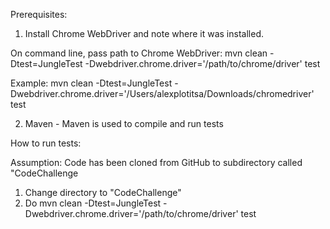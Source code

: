 Prerequisites:

1. Install Chrome WebDriver and note where it was installed.

On command line, pass path to Chrome WebDriver:
mvn clean -Dtest=JungleTest -Dwebdriver.chrome.driver='/path/to/chrome/driver' test

Example:
mvn clean -Dtest=JungleTest -Dwebdriver.chrome.driver='/Users/alexplotitsa/Downloads/chromedriver' test

2. Maven - Maven is used to compile and run tests

How to run tests:

Assumption:  Code has been cloned from GitHub to subdirectory called "CodeChallenge

1. Change directory to "CodeChallenge"
2. Do mvn clean -Dtest=JungleTest -Dwebdriver.chrome.driver='/path/to/chrome/driver' test
